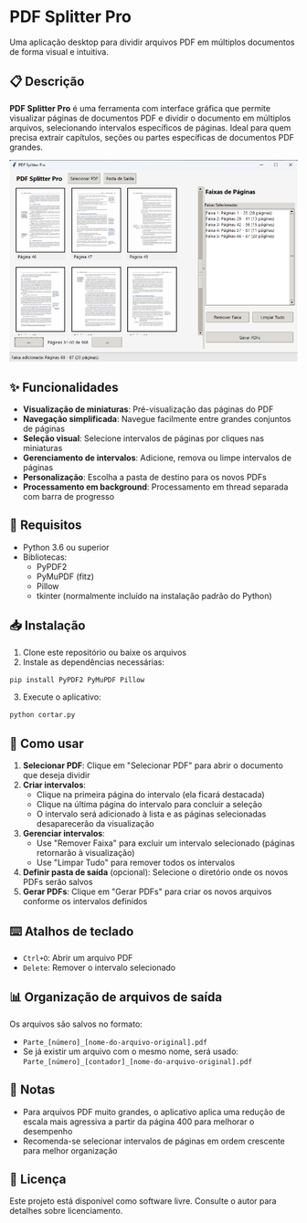 # PDF Splitter Pro

Uma aplicação desktop para dividir arquivos PDF em múltiplos documentos de forma visual e intuitiva.

## 📋 Descrição

**PDF Splitter Pro** é uma ferramenta com interface gráfica que permite visualizar páginas de documentos PDF e dividir o documento em múltiplos arquivos, selecionando intervalos específicos de páginas. Ideal para quem precisa extrair capítulos, seções ou partes específicas de documentos PDF grandes.

![Tela principal do PDF Splitter Pro](Cortar.png)

## ✨ Funcionalidades

- **Visualização de miniaturas**: Pré-visualização das páginas do PDF
- **Navegação simplificada**: Navegue facilmente entre grandes conjuntos de páginas
- **Seleção visual**: Selecione intervalos de páginas por cliques nas miniaturas
- **Gerenciamento de intervalos**: Adicione, remova ou limpe intervalos de páginas
- **Personalização**: Escolha a pasta de destino para os novos PDFs
- **Processamento em background**: Processamento em thread separada com barra de progresso

## 🔧 Requisitos

- Python 3.6 ou superior
- Bibliotecas:
  - PyPDF2
  - PyMuPDF (fitz)
  - Pillow
  - tkinter (normalmente incluído na instalação padrão do Python)

## 📥 Instalação

1. Clone este repositório ou baixe os arquivos
2. Instale as dependências necessárias:

```bash
pip install PyPDF2 PyMuPDF Pillow
```

3. Execute o aplicativo:

```bash
python cortar.py
```

## 🚀 Como usar

1. **Selecionar PDF**: Clique em "Selecionar PDF" para abrir o documento que deseja dividir
2. **Criar intervalos**:
   - Clique na primeira página do intervalo (ela ficará destacada)
   - Clique na última página do intervalo para concluir a seleção
   - O intervalo será adicionado à lista e as páginas selecionadas desaparecerão da visualização
3. **Gerenciar intervalos**:
   - Use "Remover Faixa" para excluir um intervalo selecionado (páginas retornarão à visualização)
   - Use "Limpar Tudo" para remover todos os intervalos
4. **Definir pasta de saída** (opcional): Selecione o diretório onde os novos PDFs serão salvos
5. **Gerar PDFs**: Clique em "Gerar PDFs" para criar os novos arquivos conforme os intervalos definidos

## ⌨️ Atalhos de teclado

- `Ctrl+O`: Abrir um arquivo PDF
- `Delete`: Remover o intervalo selecionado

## 📊 Organização de arquivos de saída

Os arquivos são salvos no formato:
- `Parte_[número]_[nome-do-arquivo-original].pdf`
- Se já existir um arquivo com o mesmo nome, será usado: `Parte_[número]_[contador]_[nome-do-arquivo-original].pdf`

## 📝 Notas

- Para arquivos PDF muito grandes, o aplicativo aplica uma redução de escala mais agressiva a partir da página 400 para melhorar o desempenho
- Recomenda-se selecionar intervalos de páginas em ordem crescente para melhor organização

## 📄 Licença

Este projeto está disponível como software livre. Consulte o autor para detalhes sobre licenciamento.